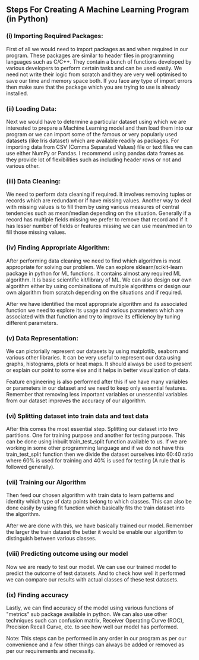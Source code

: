 ## Steps For Creating A Machine Learning Program (in Python)
			
### (i) Importing Required Packages: 
First of all we would need to import packages as and when required in our program. These packages are similar to header files in programming languages such as C/C++. They contain a bunch of functions developed by various developers to perform certain tasks and can be used easily. We need not write their logic from scratch and they are very well optimised to save our time and memory space both. If you face any type of import errors then make sure that the package which you are trying to use is already installed.

### (ii) Loading Data: 
Next we would have to determine a particular dataset using which we are interested to prepare a Machine Learning model and then load them into our program or we can import some of the famous or very popularly used datasets (like Iris dataset) which are available readily as packages. For importing data from CSV (Comma Separated Values) file or text files we can use either NumPy or Pandas. I recommend using pandas data frames as they provide lot of flexibilities such as including header rows or not and various other.

### (iii) Data Cleaning: 
We need to perform data cleaning if required. It involves removing tuples or records which are redundant or if have missing values. Another way to deal with missing values is to fill them by using various measures of central tendencies such as mean/median depending on the situation. Generally if a record has multiple fields missing we prefer to remove that record and if it has lesser number of fields or features missing we can use mean/median to fill those missing values.

### (iv) Finding Appropriate Algorithm: 
After performing data cleaning we need to find which algorithm is most appropriate for solving our problem. We can explore sklearn/scikit-learn package in python for ML functions. It contains almost any required ML algorithm. It is basic scientific kit/library of ML. We can also design our own algorithm either by using combinations of multiple algorithms or design our own algorithm from scratch depending on the situations and if required.

After we have identified the most appropriate algorithm and its associated function we need to explore its usage and various parameters which are associated with that function and try to improve its efficiency by tuning different parameters.

### (v) Data Representation: 
We can pictorially represent our datasets by using matplotlib, seaborn and various other libraries. It can be very useful to represent our data using graphs, histograms, plots or heat maps. It should always be used to present or explain our point to some else and it helps in better visualization of data. 

Feature engineering is also performed after this if we have many variables or parameters in our dataset and we need to keep only essential features. Remember that removing less important variables or unessential variables from our dataset improves the accuracy of our algorithm.

### (vi) Splitting dataset into train data and test data
After this comes the most essential step. Splitting our dataset into two partitions. One for training purpose and another for testing purpose. This can be done using inbuilt train_test_split function available to us. If we are working in some other programming language and if we do not have this train_test_split function then we divide the dataset ourselves into 60:40 ratio where 60% is used for training and 40% is used for testing (A rule that is followed generally).

### (vii) Training our Algorithm
Then feed our chosen algorithm with train data to learn patterns and identity which type of data points belong to which classes. This can also be done easily by using fit function which basically fits the train dataset into the algorithm.

After we are done with this, we have basically trained our model. Remember the larger the train dataset the better it would be enable our algorithm to distinguish between various classes.

### (viii) Predicting outcome using our model
Now we are ready to test our model. We can use our trained model to predict the outcome of test datasets. And to check how well it performed we can compare our results with actual classes of these test datasets.

### (ix) Finding accuracy
Lastly, we can find accuracy of the model using various functions of "metrics" sub package available in python. We can also use other techniques such can confusion matrix, Receiver Operating Curve (ROC), Precision Recall Curve, etc. to see how well our model has performed.

Note: This steps can be performed in any order in our program as per our convenience and a few other things can always be added or removed as per our requirements and necessity.
